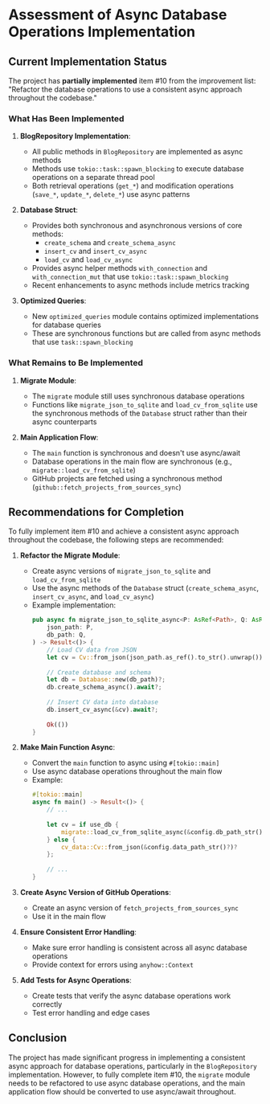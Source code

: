 # Assessment of Async Database Operations Implementation

## Current Implementation Status

The project has **partially implemented** item #10 from the improvement list: "Refactor the database operations to use a consistent async approach throughout the codebase."

### What Has Been Implemented

1. **BlogRepository Implementation**:
   - All public methods in `BlogRepository` are implemented as async methods
   - Methods use `tokio::task::spawn_blocking` to execute database operations on a separate thread pool
   - Both retrieval operations (`get_*`) and modification operations (`save_*`, `update_*`, `delete_*`) use async patterns

2. **Database Struct**:
   - Provides both synchronous and asynchronous versions of core methods:
     - `create_schema` and `create_schema_async`
     - `insert_cv` and `insert_cv_async`
     - `load_cv` and `load_cv_async`
   - Provides async helper methods `with_connection` and `with_connection_mut` that use `tokio::task::spawn_blocking`
   - Recent enhancements to async methods include metrics tracking

3. **Optimized Queries**:
   - New `optimized_queries` module contains optimized implementations for database queries
   - These are synchronous functions but are called from async methods that use `task::spawn_blocking`

### What Remains to Be Implemented

1. **Migrate Module**:
   - The `migrate` module still uses synchronous database operations
   - Functions like `migrate_json_to_sqlite` and `load_cv_from_sqlite` use the synchronous methods of the `Database` struct rather than their async counterparts

2. **Main Application Flow**:
   - The `main` function is synchronous and doesn't use async/await
   - Database operations in the main flow are synchronous (e.g., `migrate::load_cv_from_sqlite`)
   - GitHub projects are fetched using a synchronous method (`github::fetch_projects_from_sources_sync`)

## Recommendations for Completion

To fully implement item #10 and achieve a consistent async approach throughout the codebase, the following steps are recommended:

1. **Refactor the Migrate Module**:
   - Create async versions of `migrate_json_to_sqlite` and `load_cv_from_sqlite`
   - Use the async methods of the `Database` struct (`create_schema_async`, `insert_cv_async`, and `load_cv_async`)
   - Example implementation:
     ```rust
     pub async fn migrate_json_to_sqlite_async<P: AsRef<Path>, Q: AsRef<Path>>(
         json_path: P,
         db_path: Q,
     ) -> Result<()> {
         // Load CV data from JSON
         let cv = Cv::from_json(json_path.as_ref().to_str().unwrap())?;
         
         // Create database and schema
         let db = Database::new(db_path)?;
         db.create_schema_async().await?;
         
         // Insert CV data into database
         db.insert_cv_async(&cv).await?;
         
         Ok(())
     }
     ```

2. **Make Main Function Async**:
   - Convert the `main` function to async using `#[tokio::main]`
   - Use async database operations throughout the main flow
   - Example:
     ```rust
     #[tokio::main]
     async fn main() -> Result<()> {
         // ...
         
         let cv = if use_db {
             migrate::load_cv_from_sqlite_async(&config.db_path_str()?).await?
         } else {
             cv_data::Cv::from_json(&config.data_path_str()?)?
         };
         
         // ...
     }
     ```

3. **Create Async Version of GitHub Operations**:
   - Create an async version of `fetch_projects_from_sources_sync`
   - Use it in the main flow

4. **Ensure Consistent Error Handling**:
   - Make sure error handling is consistent across all async database operations
   - Provide context for errors using `anyhow::Context`

5. **Add Tests for Async Operations**:
   - Create tests that verify the async database operations work correctly
   - Test error handling and edge cases

## Conclusion

The project has made significant progress in implementing a consistent async approach for database operations, particularly in the `BlogRepository` implementation. However, to fully complete item #10, the `migrate` module needs to be refactored to use async database operations, and the main application flow should be converted to use async/await throughout.